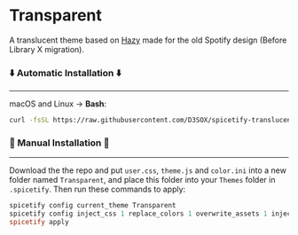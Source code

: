 # Transparent 

A translucent theme based on <a href="https://github.com/Astromations/Hazy">Hazy</a> made for the old Spotify design (Before Library X migration).
    
### ⬇️ Automatic Installation ⬇️

---

macOS and Linux -> **Bash**:

```bash
curl -fsSL https://raw.githubusercontent.com/D3SOX/spicetify-translucent/master/install.sh | sh
```    
    
### 📃 Manual Installation 📃

---

Download the the repo and put `user.css`, `theme.js` and `color.ini` into a new folder named `Transparent`, and place this folder into your `Themes` folder in `.spicetify`.
Then run these commands to apply:
    
```powershell
spicetify config current_theme Transparent
spicetify config inject_css 1 replace_colors 1 overwrite_assets 1 inject_theme_js 1
spicetify apply
```


